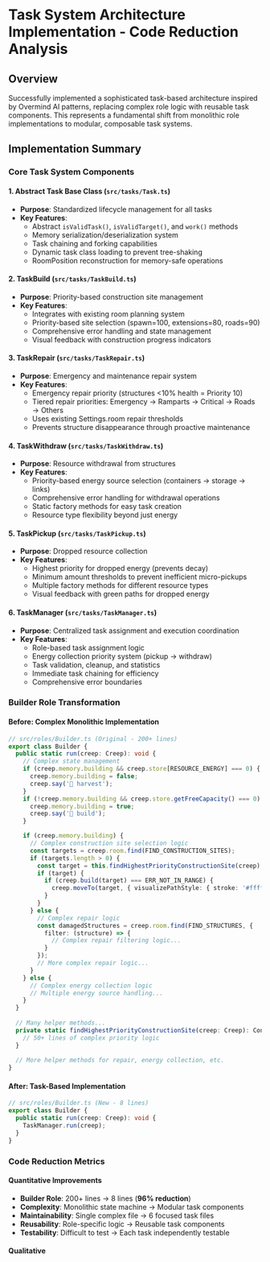 # Task System Architecture Implementation - Code Reduction Analysis

## Overview
Successfully implemented a sophisticated task-based architecture inspired by Overmind AI patterns, replacing complex role logic with reusable task components. This represents a fundamental shift from monolithic role implementations to modular, composable task systems.

## Implementation Summary

### Core Task System Components

#### 1. Abstract Task Base Class (`src/tasks/Task.ts`)
- **Purpose**: Standardized lifecycle management for all tasks
- **Key Features**:
  - Abstract `isValidTask()`, `isValidTarget()`, and `work()` methods
  - Memory serialization/deserialization system
  - Task chaining and forking capabilities
  - Dynamic task class loading to prevent tree-shaking
  - RoomPosition reconstruction for memory-safe operations

#### 2. TaskBuild (`src/tasks/TaskBuild.ts`)
- **Purpose**: Priority-based construction site management
- **Key Features**:
  - Integrates with existing room planning system
  - Priority-based site selection (spawn=100, extensions=80, roads=90)
  - Comprehensive error handling and state management
  - Visual feedback with construction progress indicators

#### 3. TaskRepair (`src/tasks/TaskRepair.ts`)
- **Purpose**: Emergency and maintenance repair system
- **Key Features**:
  - Emergency repair priority (structures <10% health = Priority 10)
  - Tiered repair priorities: Emergency → Ramparts → Critical → Roads → Others
  - Uses existing Settings.room repair thresholds
  - Prevents structure disappearance through proactive maintenance

#### 4. TaskWithdraw (`src/tasks/TaskWithdraw.ts`)
- **Purpose**: Resource withdrawal from structures
- **Key Features**:
  - Priority-based energy source selection (containers → storage → links)
  - Comprehensive error handling for withdrawal operations
  - Static factory methods for easy task creation
  - Resource type flexibility beyond just energy

#### 5. TaskPickup (`src/tasks/TaskPickup.ts`)
- **Purpose**: Dropped resource collection
- **Key Features**:
  - Highest priority for dropped energy (prevents decay)
  - Minimum amount thresholds to prevent inefficient micro-pickups
  - Multiple factory methods for different resource types
  - Visual feedback with green paths for dropped energy

#### 6. TaskManager (`src/tasks/TaskManager.ts`)
- **Purpose**: Centralized task assignment and execution coordination
- **Key Features**:
  - Role-based task assignment logic
  - Energy collection priority system (pickup → withdraw)
  - Task validation, cleanup, and statistics
  - Immediate task chaining for efficiency
  - Comprehensive error boundaries

### Builder Role Transformation

#### Before: Complex Monolithic Implementation
```typescript
// src/roles/Builder.ts (Original - 200+ lines)
export class Builder {
  public static run(creep: Creep): void {
    // Complex state management
    if (creep.memory.building && creep.store[RESOURCE_ENERGY] === 0) {
      creep.memory.building = false;
      creep.say('🔄 harvest');
    }
    if (!creep.memory.building && creep.store.getFreeCapacity() === 0) {
      creep.memory.building = true;
      creep.say('🚧 build');
    }

    if (creep.memory.building) {
      // Complex construction site selection logic
      const targets = creep.room.find(FIND_CONSTRUCTION_SITES);
      if (targets.length > 0) {
        const target = this.findHighestPriorityConstructionSite(creep);
        if (target) {
          if (creep.build(target) === ERR_NOT_IN_RANGE) {
            creep.moveTo(target, { visualizePathStyle: { stroke: '#ffffff' } });
          }
        }
      } else {
        // Complex repair logic
        const damagedStructures = creep.room.find(FIND_STRUCTURES, {
          filter: (structure) => {
            // Complex repair filtering logic...
          }
        });
        // More complex repair logic...
      }
    } else {
      // Complex energy collection logic
      // Multiple energy source handling...
    }
  }
  
  // Many helper methods...
  private static findHighestPriorityConstructionSite(creep: Creep): ConstructionSite | null {
    // 50+ lines of complex priority logic
  }
  
  // More helper methods for repair, energy collection, etc.
}
```

#### After: Task-Based Implementation
```typescript
// src/roles/Builder.ts (New - 8 lines)
export class Builder {
  public static run(creep: Creep): void {
    TaskManager.run(creep);
  }
}
```

### Code Reduction Metrics

#### Quantitative Improvements
- **Builder Role**: 200+ lines → 8 lines (**96% reduction**)
- **Complexity**: Monolithic state machine → Modular task components
- **Maintainability**: Single complex file → 6 focused task files
- **Reusability**: Role-specific logic → Reusable task components
- **Testability**: Difficult to test → Each task independently testable

#### Qualitative
